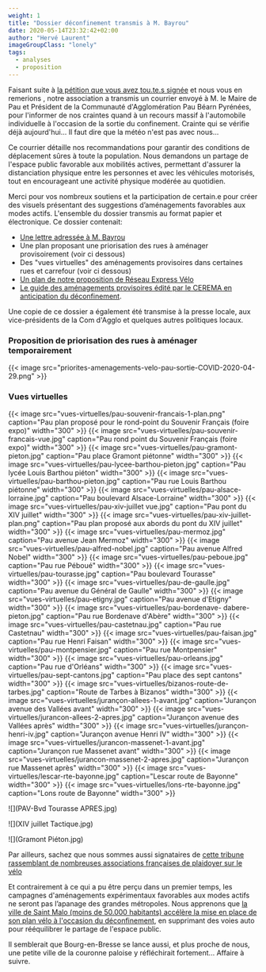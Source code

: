 ```yaml
---
weight: 1
title: "Dossier déconfinement transmis à M. Bayrou"
date: 2020-05-14T23:32:42+02:00
author: "Hervé Laurent"
imageGroupClass: "lonely"
tags:
  - analyses
  - proposition
---
```



Faisant suite à [la pétition que vous avez tou.te.s signée][1] et nous vous en remerions , notre association a transmis un courrier envoyé à M. le Maire de Pau et Président de la Communauté d'Agglomération Pau Béarn Pyrénées, pour l'informer de nos craintes quand à un recours massif à l'automobile individuelle à l'occasion de la sortie du confinement. Crainte qui se vérifie déjà aujourd'hui... Il faut dire que la météo n'est pas avec nous...

Ce courrier détaille nos recommandations pour garantir des conditions de déplacement sûres à toute la population. Nous demandons un partage de l'espace public favorable aux mobilités actives, permettant d'assurer la distanciation physique entre les personnes et avec les véhicules motorisés, tout en encourageant une activité physique modérée au quotidien.

Merci pour vos nombreux soutiens et la participation de certain.e pour créer des visuels présentant des suggestions d’aménagements favorables aux modes actifs. L'ensemble du dossier transmis au format papier et électronique. Ce dossier contenait:

* [Une lettre adressée à M. Bayrou](2020-05-08-courrier-pau-a-velo-bayrou-deconfinement.pdf)
* Une plan proposant une priorisation des rues à aménager provisoirement (voir ci dessous)
* Des "vues virtuelles" des aménagements provisoires dans certaines rues et carrefour (voir ci dessous)
* [Un plan de notre proposition de Réseau Express Vélo](rev-agglo-pau.pdf)
* [Le guide des aménagements provisoires édité par le CEREMA en anticipation du déconfinement](guide-amenagements-provisoires-CEREMA.pdf).

Une copie de ce dossier a également été transmise à la presse locale, aux vice-présidents de la Com d'Agglo et quelques autres politiques locaux.

### Proposition de priorisation des rues à aménager temporairement

<div class="lonely">
{{< image src="priorites-amenagements-velo-pau-sortie-COVID-2020-04-29.png" >}}
</div>

### Vues virtuelles

<div class="gallery">

{{< image src="vues-virtuelles/pau-souvenir-francais-1-plan.png" caption="Pau plan proposé pour le rond-point du Souvenir Français (foire expo)" width="300" >}}
{{< image src="vues-virtuelles/pau-souvenir-francais-vue.jpg" caption="Pau rond point du Souvenir Français (foire expo)" width="300" >}}
{{< image src="vues-virtuelles/pau-gramont-pieton.jpg" caption="Pau place Gramont piétonne" width="300" >}}
{{< image src="vues-virtuelles/pau-lycee-barthou-pieton.jpg" caption="Pau lycée Louis Barthou piéton" width="300" >}}
{{< image src="vues-virtuelles/pau-barthou-pieton.jpg" caption="Pau rue Louis Barthou piétonne" width="300" >}}
{{< image src="vues-virtuelles/pau-alsace-lorraine.jpg" caption="Pau boulevard Alsace-Lorraine" width="300" >}}
{{< image src="vues-virtuelles/pau-xiv-juillet vue.jpg" caption="Pau pont du XIV juillet" width="300" >}}
{{< image src="vues-virtuelles/pau-xiv-juillet-plan.png" caption="Pau plan proposé aux abords du pont du XIV juillet" width="300" >}}
{{< image src="vues-virtuelles/pau-mermoz.jpg" caption="Pau avenue Jean Mermoz" width="300" >}}
{{< image src="vues-virtuelles/pau-alfred-nobel.jpg" caption="Pau avenue Alfred Nobel" width="300" >}}
{{< image src="vues-virtuelles/pau-peboue.jpg" caption="Pau rue Péboué" width="300" >}}
{{< image src="vues-virtuelles/pau-tourasse.jpg" caption="Pau boulevard Tourasse" width="300" >}}
{{< image src="vues-virtuelles/pau-de-gaulle.jpg" caption="Pau avenue du Général de Gaulle" width="300" >}}
{{< image src="vues-virtuelles/pau-etigny.jpg" caption="Pau avenue d'Etigny" width="300" >}}
{{< image src="vues-virtuelles/pau-bordenave- dabere-pieton.jpg" caption="Pau rue Bordenave d'Abère" width="300" >}}
{{< image src="vues-virtuelles/pau-castetnau.jpg" caption="Pau rue Castetnau" width="300" >}}
{{< image src="vues-virtuelles/pau-faisan.jpg" caption="Pau rue Henri Faisan" width="300" >}}
{{< image src="vues-virtuelles/pau-montpensier.jpg" caption="Pau rue Montpensier" width="300" >}}
{{< image src="vues-virtuelles/pau-orleans.jpg" caption="Pau rue d'Orléans" width="300" >}}
{{< image src="vues-virtuelles/pau-sept-cantons.jpg" caption="Pau place des sept cantons" width="300" >}}
{{< image src="vues-virtuelles/bizanos-route-de-tarbes.jpg" caption="Route de Tarbes à Bizanos" width="300" >}}
{{< image src="vues-virtuelles/jurançon-allees-1-avant.jpg" caption="Jurançon avenue des Vallées avant" width="300" >}}
{{< image src="vues-virtuelles/jurancon-allees-2-apres.jpg" caption="Jurançon avenue des Vallées après" width="300" >}}
{{< image src="vues-virtuelles/jurançon-henri-iv.jpg" caption="Jurançon avenue Henri IV" width="300" >}}
{{< image src="vues-virtuelles/jurancon-massenet-1-avant.jpg" caption="Jurançon rue Massenet avant" width="300" >}}
{{< image src="vues-virtuelles/jurancon-massenet-2-apres.jpg" caption="Jurançon rue Massenet après" width="300" >}}
{{< image src="vues-virtuelles/lescar-rte-bayonne.jpg" caption="Lescar route de Bayonne" width="300" >}}
{{< image src="vues-virtuelles/lons-rte-bayonne.jpg" caption="Lons route de Bayonne" width="300" >}}

</div>

![](PAV-Bvd Tourasse APRES.jpg)
   
![](XIV juillet Tactique.jpg)

![](Gramont Piéton.jpg)

Par ailleurs, sachez que nous sommes aussi signataires de [cette tribune rassemblant de nombreuses associations françaises de plaidoyer sur le vélo](https://www.weelz.fr/fr/tribune-les-associations-velo-montent-au-creneau-pour-une-france-cyclable/)

Et contrairement à ce qui a pu être perçu dans un premier temps, les campagnes d'aménagements expérimentaux favorables aux modes actifs ne seront pas l’apanage des grandes métropoles. Nous apprenons que [la ville de Saint Malo (moins de 50.000 habitants) accélère la mise en place de son plan vélo à l'occasion du déconfinement][2], en supprimant des voies auto pour rééquilibrer le partage de l'espace public.

Il semblerait que Bourg-en-Bresse se lance aussi, et plus proche de nous, une petite ville de la couronne paloise y réfléchirait fortement... Affaire à suivre.

[1]: https://www.change.org/DeconfinezNosMobilites
[2]: https://actu.fr/bretagne/saint-malo_35288/saint-malo-deconfinement-ville-veut-favoriser-deplacements-velo_33488792.html